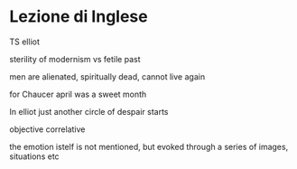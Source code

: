 # Lezione di Inglese

TS elliot

sterility of modernism vs fetile past

men are alienated, spiritually dead, cannot live again

for Chaucer april was a sweet month




In elliot just another circle of despair starts


objective correlative


the emotion istelf is not mentioned, but evoked through a series of images, situations etc
<!--stackedit_data:
eyJoaXN0b3J5IjpbMTI5NDU0OTk2NF19
-->